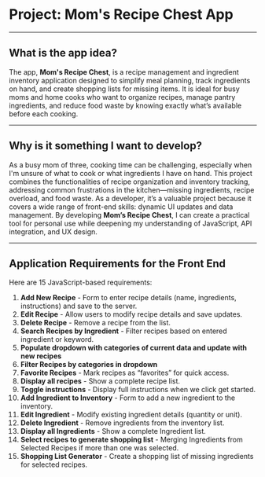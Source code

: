 # Project: Mom's Recipe Chest App

---

## What is the app idea?

The app, **Mom's Recipe Chest**, is a recipe management and ingredient inventory application designed to simplify meal planning, track ingredients on hand, and create shopping lists for missing items. It is ideal for busy moms and home cooks who want to organize recipes, manage pantry ingredients, and reduce food waste by knowing exactly what’s available before each cooking.

---

## Why is it something I want to develop?

As a busy mom of three, cooking time can be challenging, especially when I'm unsure of what to cook or what ingredients I have on hand. This project combines the functionalities of recipe organization and inventory tracking, addressing common frustrations in the kitchen—missing ingredients, recipe overload, and food waste.  As a developer, it’s a valuable project because it covers a wide range of front-end skills: dynamic UI updates and data management. By developing **Mom’s Recipe Chest**, I can create a practical tool for personal use while deepening my understanding of JavaScript, API integration, and UX design.

---

## Application Requirements for the Front End

Here are 15 JavaScript-based requirements:

1. **Add New Recipe** - Form to enter recipe details (name, ingredients, instructions) and save to the server.
2. **Edit Recipe** - Allow users to modify recipe details and save updates.
3. **Delete Recipe** - Remove a recipe from the list.
4. **Search Recipes by Ingredient** - Filter recipes based on entered ingredient or keyword.
5. **Populate dropdown with categories of current data and update with new recipes** 
6. **Filter Recipes by categories in dropdown**
7. **Favorite Recipes** - Mark recipes as “favorites” for quick access.
8. **Display all recipes** - Show a complete recipe list.
9. **Toggle instructions** - Display full instructions when we click get started. 
10. **Add Ingredient to Inventory** - Form to add a new ingredient to the inventory.
11. **Edit Ingredient** - Modify existing ingredient details (quantity or unit).
12. **Delete Ingredient** - Remove ingredients from the inventory list.
13. **Display all Ingredients** - Show a complete Ingredient list.
14. **Select recipes to generate shopping list** - Merging Ingredients from Selected Recipes if more than one was selected. 
15. **Shopping List Generator** - Create a shopping list of missing ingredients for selected recipes.


